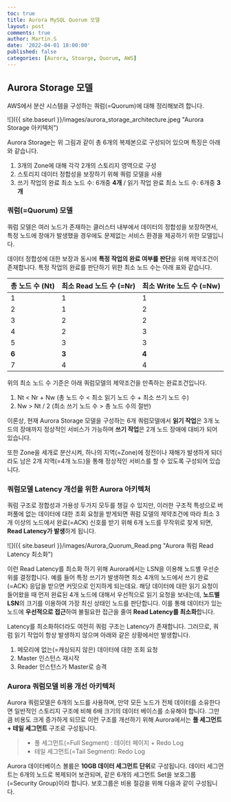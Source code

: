 ```yaml
---
toc: true
title: Aurora MySQL Quorum 모델
layout: post
comments: true
author: Martin.S
date: '2022-04-01 18:00:00'
published: false
categories: [Aurora, Stoarge, Quorum, AWS]
---
```


## Aurora Storage 모델
AWS에서 분산 시스템을 구성하는 쿼럼(=Quorum)에 대해 정리해보려 합니다.

![]({{ site.baseurl }}/images/aurora_storage_architecture.jpeg "Aurora Storage 아키텍처")

Aurora Storage는 위 그림과 같이 총 6개의 복제본으로 구성되어 있으며 특징은 아래와 같습니다.
1. 3개의 Zone에 대해 각각 2개의 스토리지 영역으로 구성
2. 스토리지 데이터 정합성을 보장하기 위해 쿼럼 모델을 사용
3. 쓰기 작업의 완료 최소 노드 수: 6개중 **4개** / 읽기 작업 완료 최소 노드 수: 6개중 **3개**

### 쿼럼(=Quorum) 모델
쿼럼 모델은 여러 노드가 존재하는 클러스터 내부에서 데이터의 정합성을 보장하면서,
특정 노드에 장애가 발생했을 경우에도 문제없는 서비스 환경을 제공하기 위한 모델입니다.

데이터 정합성에 대한 보장과 동시에 **특정 작업의 완료 여부를 판단**을 위해 제약조건이 존재합니다.
특정 작업의 완료를 판단하기 위한 최소 노드 수는 아래 표와 같습니다.

| 총 노드 수 (Nt) | 최소 Read 노드 수 (=Nr) | 최소 Write 노드 수 (=Nw) |
| -------- | -------- | -------- |
| 1 | 1 | 1 |
| 2 | 1 | 2 | 
| 3 | 2 | 2 |
| 4 | 2 | 3 |
| 5 | 3 | 3 |
| **6** | **3** | **4** |
| 7 | 4 | 4 |

위의 최소 노드 수 기준은 아래 쿼럼모델의 제약조건을 만족하는 완료조건입니다.
1. Nt < Nr + Nw (총 노드 수 < 최소 읽기 노드 수 + 최소 쓰기 노드 수)
2. Nw > Nt / 2  (최소 쓰기 노드 수 > 총 노드 수의 절반)

이론상, 현재 Aurora Storage 모델을 구성하는 6개 쿼럼모델에서 
**읽기 작업**은 3개 노드의 장애까지 정상적인 서비스가 가능하며 **쓰기 작업**은 2개 노드 장애에 대비가 되어 있습니다.

또한 Zone을 세개로 분산시켜, 하나의 지역(=Zone)에 정전이나 재해가 발생하게 되더라도
남은 2개 지역(=4개 노드)을 통해 정상적인 서비스를 할 수 있도록 구성되어 있습니다.


### 쿼럼모델 Latency 개선을 위한 Aurora 아키텍처
쿼럼 구조로 정합성과 가용성 두가지 모두를 챙길 수 있지만, 이러한 구조적 특성으로
버퍼풀에 없는 데이터에 대한 조회 요청을 받게되면 쿼럼 모델의 제약조건에 따라
최소 3개 이상의 노드에서 완료(=ACK) 신호를 받기 위해 6개 노드를 무작위로 찾게 되면, 
**Read Latency가 발생**하게 됩니다.

![]({{ site.baseurl }}/images/Aurora_Quorum_Read.png "Aurora 쿼럼 Read Latency 최소화")

이런 Read Latency를 최소화 하기 위해 Aurora에서는 LSN을 이용해 노드별 우선순위를 결정합니다.
예를 들어 특정 쓰기가 발생하면 최소 4개의 노드에서 쓰기 완료(=ACK) 응답을 받으면 커밋으로 인지하게 되는데요.
해당 데이터에 대한 읽기 요청이 들어왔을 때 먼저 완료된 4개 노드에 대해서 우선적으로 읽기 요청을 보내는데, 
**노드별 LSN**의 크기를 이용하여 가장 최신 상태인 노드를 판단합니다.
이를 통해 데이터가 있는 노드에 **우선적으로 접근**하여 불필요한 접근을 줄여 **Read Latency를 최소화**합니다.

Latency를 최소화하더라도 여전히 쿼럼 구조는 Latency가 존재합니다.
그러므로, 쿼럼 읽기 작업이 항상 발생하지 않으며 아래와 같은 상황에서만 발생합니다.
1. 메모리에 없는(=캐싱되지 않은) 데이터에 대한 조회 요청
2. Master 인스턴스 재시작
3. Reader 인스턴스가 Master로 승격


### Aurora 쿼럼모델 비용 개선 아키텍처
Aurora 쿼럼모델은 6개의 노드를 사용하며, 만약 모든 노드가 전체 데이터를 소유한다면
일반적인 스토리지 구조에 비해 6배 크기의 데이터 베이스를 소유해야 합니다.
그만큼 비용도 크게 증가하게 되므로 이런 구조를 개선하기 위해 Aurora에서는 
**풀 세그먼트 + 테일 세그먼트** 구조로 구성됩니다.

> * 풀 세그먼트(=Full Segment) : 데이터 페이지 + Redo Log
> * 테일 세그먼트(=Tail Segment): Redo Log

Aurora 데이터베이스 볼륨은 **10GB 데이터 세그먼트 단위**로 구성됩니다.
데이터 세그먼트는 6개의 노드로 복제되어 보관되며, 같은 6개의 세그먼트 Set을 보호그룹(=Security Group)이라 합니다.
보호그룹은 비용 절감을 위해 다음과 같이 구성됩니다.





